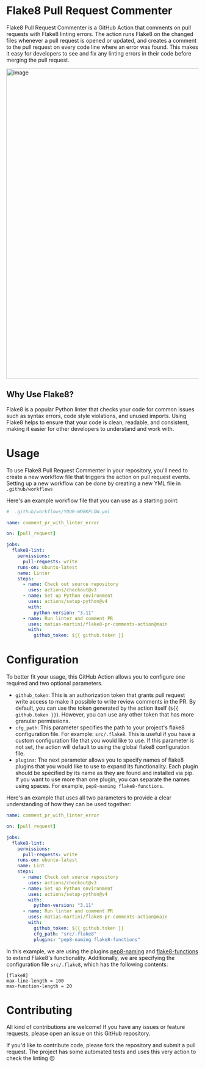 # Flake8 Pull Request Commenter
Flake8 Pull Request Commenter is a GitHub Action that comments on pull requests with Flake8 linting errors. The action runs Flake8 on the changed files whenever a pull request is opened or updated, and creates a comment to the pull request on every code line where an error was found. This makes it easy for developers to see and fix any linting errors in their code before merging the pull request.

<img width="813" alt="image" src="https://user-images.githubusercontent.com/63062271/219845210-2adb59c8-b488-414f-9e81-3cb30676ce40.png">


## Why Use Flake8?
Flake8 is a popular Python linter that checks your code for common issues such as syntax errors, code style violations, and unused imports. Using Flake8 helps to ensure that your code is clean, readable, and consistent, making it easier for other developers to understand and work with.

# Usage
To use Flake8 Pull Request Commenter in your repository, you'll need to create a new workflow file that triggers the action on pull request events.
Setting up a new workflow can be done by creating a new YML file in `.github/workflows`

Here's an example workflow file that you can use as a starting point:

```yml
#  .github/workflows/YOUR-WORKFLOW.yml

name: comment_pr_with_linter_error

on: [pull_request]

jobs:
  flake8-lint:
    permissions:
      pull-requests: write
    runs-on: ubuntu-latest
    name: Linter
    steps:
      - name: Check out source repository
        uses: actions/checkout@v3
      - name: Set up Python environment
        uses: actions/setup-python@v4
        with:
          python-version: "3.11"
      - name: Run linter and comment PR
        uses: matias-martini/flake8-pr-comments-action@main
        with:
          github_token: ${{ github.token }}
```

# Configuration

To better fit your usage, this GitHub Action allows you to configure one required and two optional parameters.

- `github_token`: This is an authorization token that grants pull request write access to make it possible to write review comments in the PR. By default, you can use the token generated by the action itself (`${{ github.token }}`). However, you can use any other token that has more granular permissions.
- `cfg_path`: This parameter specifies the path to your project's flake8 configuration file. For example: `src/.flake8`. This is useful if you have a custom configuration file that you would like to use. If this parameter is not set, the action will default to using the global flake8 configuration file.
- `plugins`: The next parameter allows you to specify names of flake8 plugins that you would like to use to expand its functionality. Each plugin should be specified by its name as they are found and installed via pip. If you want to use more than one plugin, you can separate the names using spaces. For example, `pep8-naming flake8-functions`.

Here's an example that uses all two parameters to provide a clear understanding of how they can be used together:

```yml
name: comment_pr_with_linter_error

on: [pull_request]

jobs:
  flake8-lint:
    permissions:
      pull-requests: write
    runs-on: ubuntu-latest
    name: Lint
    steps:
      - name: Check out source repository
        uses: actions/checkout@v3
      - name: Set up Python environment
        uses: actions/setup-python@v4
        with:
          python-version: "3.11"
      - name: Run linter and comment PR
        uses: matias-martini/flake8-pr-comments-action@main
        with:
          github_token: ${{ github.token }}
          cfg_path: "src/.flake8"
          plugins: "pep8-naming flake8-functions"
```

In this example, we are using the plugins [pep8-naming](https://github.com/PyCQA/pep8-naming) and [flake8-functions](https://github.com/best-doctor/flake8-functions) to extend Flake8's functionality. Additionally, we are specifying the configuration file `src/.flake8`, which has the following contents:

```
[flake8]
max-line-length = 100
max-function-length = 20
```

# Contributing

All kind of contributions are welcome! If you have any issues or feature requests, please open an issue on this GitHub repository.

If you'd like to contribute code, please fork the repository and submit a pull request. The project has some automated tests and uses this very action to check the linting 🙃

